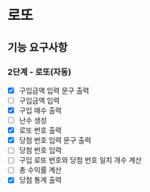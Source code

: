 # 로또

## 기능 요구사항

### 2단계 - 로또(자동)

- [x] 구입금액 입력 문구 출력
- [ ] 구입금액 입력
- [x] 구입 매수 출력
- [ ] 난수 생성
- [x] 로또 번호 출력
- [x] 당첨 번호 입력 문구 출력
- [ ] 당첨 번호 입력
- [ ] 구입 로또 번호와 당첨 번호 일치 개수 계산
- [ ] 총 수익률 계산
- [x] 당첨 통계 출력